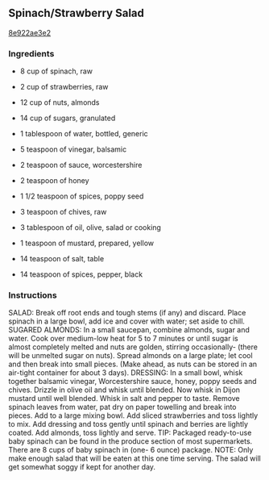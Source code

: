 ## Spinach/Strawberry Salad

[8e922ae3e2](http://www.food.com/recipe/spinach-strawberry-salad-35547)

### Ingredients

 - 8 cup of spinach, raw

 - 2 cup of strawberries, raw

 - 12 cup of nuts, almonds

 - 14 cup of sugars, granulated

 - 1 tablespoon of water, bottled, generic

 - 5 teaspoon of vinegar, balsamic

 - 2 teaspoon of sauce, worcestershire

 - 2 teaspoon of honey

 - 1 1/2 teaspoon of spices, poppy seed

 - 3 teaspoon of chives, raw

 - 3 tablespoon of oil, olive, salad or cooking

 - 1 teaspoon of mustard, prepared, yellow

 - 14 teaspoon of salt, table

 - 14 teaspoon of spices, pepper, black

### Instructions

SALAD: Break off root ends and tough stems (if any) and discard. Place spinach in a large bowl, add ice and cover with water; set aside to chill. SUGARED ALMONDS: In a small saucepan, combine almonds, sugar and water. Cook over medium-low heat for 5 to 7 minutes or until sugar is almost completely melted and nuts are golden, stirring occasionally- (there will be unmelted sugar on nuts). Spread almonds on a large plate; let cool and then break into small pieces. (Make ahead, as nuts can be stored in an air-tight container for about 3 days). DRESSING: In a small bowl, whisk together balsamic vinegar, Worcestershire sauce, honey, poppy seeds and chives. Drizzle in olive oil and whisk until blended. Now whisk in Dijon mustard until well blended. Whisk in salt and pepper to taste. Remove spinach leaves from water, pat dry on paper towelling and break into pieces. Add to a large mixing bowl. Add sliced strawberries and toss lightly to mix. Add dressing and toss gently until spinach and berries are lightly coated. Add almonds, toss lightly and serve. TIP: Packaged ready-to-use baby spinach can be found in the produce section of most supermarkets. There are 8 cups of baby spinach in (one- 6 ounce) package. NOTE: Only make enough salad that will be eaten at this one time serving. The salad will get somewhat soggy if kept for another day.